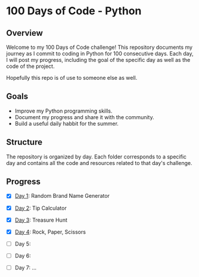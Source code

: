 # 100 Days of Code - Python
## Overview
Welcome to my 100 Days of Code challenge! This repository documents my journey as I commit to coding in Python for 100 consecutive days. Each day, I will post my progress, including the goal of the specific day as well as the code of the project.

Hopefully this repo is of use to someone else as well.

## Goals
* Improve my Python programming skills.
* Document my progress and share it with the community.
* Build a useful daily habbit for the summer.

## Structure
The repository is organized by day. Each folder corresponds to a specific day and contains all the code and resources related to that day's challenge.

## Progress

- [x] [Day 1](https://github.com/batamladen/100-Days-Of-Python/tree/main/Day1): Random Brand Name Generator
- [x] [Day 2](https://github.com/batamladen/100-Days-Of-Python/tree/main/Day2): Tip Calculator
- [x] [Day 3](https://github.com/batamladen/100-Days-Of-Python/tree/main/Day3): Treasure Hunt
- [x] [Day 4](): Rock, Paper, Scissors
- [ ] Day 5: 
- [ ] Day 6: 
- [ ] Day 7: 
...

